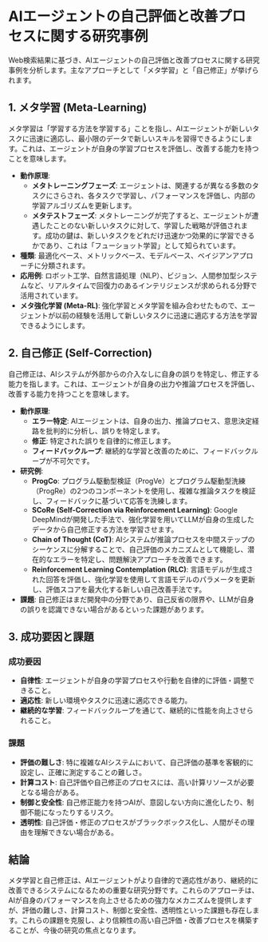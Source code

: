# AIエージェントの自己評価と改善プロセスに関する研究事例

Web検索結果に基づき、AIエージェントの自己評価と改善プロセスに関する研究事例を分析します。主なアプローチとして「メタ学習」と「自己修正」が挙げられます。

## 1. メタ学習 (Meta-Learning)

メタ学習は「学習する方法を学習する」ことを指し、AIエージェントが新しいタスクに迅速に適応し、最小限のデータで新しいスキルを習得できるようにします。これは、エージェントが自身の学習プロセスを評価し、改善する能力を持つことを意味します。

- **動作原理**: 
  - **メタトレーニングフェーズ**: エージェントは、関連するが異なる多数のタスクにさらされ、各タスクで学習し、パフォーマンスを評価し、内部の学習アルゴリズムを更新します。
  - **メタテストフェーズ**: メタトレーニングが完了すると、エージェントが遭遇したことのない新しいタスクに対して、学習した戦略が評価されます。成功の鍵は、新しいタスクをどれだけ迅速かつ効果的に学習できるかであり、これは「フューショット学習」として知られています。
- **種類**: 最適化ベース、メトリックベース、モデルベース、ベイジアンアプローチに分類されます。
- **応用例**: ロボット工学、自然言語処理（NLP）、ビジョン、人間参加型システムなど、リアルタイムで回復力のあるインテリジェンスが求められる分野で活用されています。
- **メタ強化学習 (Meta-RL)**: 強化学習とメタ学習を組み合わせたもので、エージェントが以前の経験を活用して新しいタスクに迅速に適応する方法を学習できるようにします。

## 2. 自己修正 (Self-Correction)

自己修正は、AIシステムが外部からの介入なしに自身の誤りを特定し、修正する能力を指します。これは、エージェントが自身の出力や推論プロセスを評価し、改善する能力を持つことを意味します。

- **動作原理**:
  - **エラー特定**: AIエージェントは、自身の出力、推論プロセス、意思決定経路を批判的に分析し、誤りを特定します。
  - **修正**: 特定された誤りを自律的に修正します。
  - **フィードバックループ**: 継続的な学習と改善のために、フィードバックループが不可欠です。
- **研究例**:
  - **ProgCo**: プログラム駆動型検証（ProgVe）とプログラム駆動型洗練（ProgRe）の2つのコンポーネントを使用し、複雑な推論タスクを検証し、フィードバックに基づいて応答を洗練します。
  - **SCoRe (Self-Correction via Reinforcement Learning)**: Google DeepMindが開発した手法で、強化学習を用いてLLMが自身の生成したデータから自己修正する方法を学習させます。
  - **Chain of Thought (CoT)**: AIシステムが推論プロセスを中間ステップのシーケンスに分解することで、自己評価のメカニズムとして機能し、潜在的なエラーを特定し、問題解決アプローチを改善できます。
  - **Reinforcement Learning Contemplation (RLC)**: 言語モデルが生成された回答を評価し、強化学習を使用して言語モデルのパラメータを更新し、評価スコアを最大化する新しい自己改善手法です。
- **課題**: 自己修正はまだ開発中の分野であり、自己反省の限界や、LLMが自身の誤りを認識できない場合があるといった課題があります。

## 3. 成功要因と課題

### 成功要因
- **自律性**: エージェントが自身の学習プロセスや行動を自律的に評価・調整できること。
- **適応性**: 新しい環境やタスクに迅速に適応できる能力。
- **継続的な学習**: フィードバックループを通じて、継続的に性能を向上させられること。

### 課題
- **評価の難しさ**: 特に複雑なAIシステムにおいて、自己評価の基準を客観的に設定し、正確に測定することの難しさ。
- **計算コスト**: 自己評価や自己修正のプロセスには、高い計算リソースが必要となる場合がある。
- **制御と安全性**: 自己修正能力を持つAIが、意図しない方向に進化したり、制御不能になったりするリスク。
- **透明性**: 自己評価・修正のプロセスがブラックボックス化し、人間がその理由を理解できない場合がある。

## 結論

メタ学習と自己修正は、AIエージェントがより自律的で適応性があり、継続的に改善できるシステムになるための重要な研究分野です。これらのアプローチは、AIが自身のパフォーマンスを向上させるための強力なメカニズムを提供しますが、評価の難しさ、計算コスト、制御と安全性、透明性といった課題も存在します。これらの課題を克服し、より信頼性の高い自己評価・改善プロセスを構築することが、今後の研究の焦点となります。
